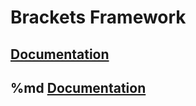 # Brackets Framework

## [Documentation](https://www.genome.gov/)
## %md <a href="https://www.genome.gov/" target="_blank">Documentation</a>